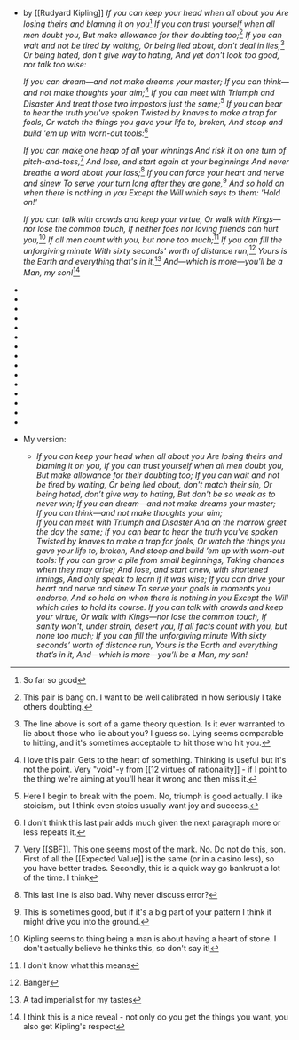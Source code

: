 - by [[Rudyard Kipling]]
  _If you can keep your head when all about you_
  _Are losing theirs and blaming it on you_[^1]
  _If you can trust yourself when all men doubt you,_
  _But make allowance for their doubting too;_[^2]
  _If you can wait and not be tired by waiting,_
  _Or being lied about, don't deal in lies,_[^3]
  _Or being hated, don't give way to hating,_
  _And yet don't look too good, nor talk too wise:_

  _If you can dream—and not make dreams your master;_
  _If you can think—and not make thoughts your aim;_[^5]
  _If you can meet with Triumph and Disaster_
  _And treat those two impostors just the same;_[^6]
  _If you can bear to hear the truth you've spoken_
  _Twisted by knaves to make a trap for fools,_
  _Or watch the things you gave your life to, broken,_
  _And stoop and build 'em up with worn-out tools:_[^7]

  _If you can make one heap of all your winnings_
  _And risk it on one turn of pitch-and-toss,_[^8]
  _And lose, and start again at your beginnings_
  _And never breathe a word about your loss;_[^9]
  _If you can force your heart and nerve and sinew_
  _To serve your turn long after they are gone,_[^10]
  _And so hold on when there is nothing in you_
  _Except the Will which says to them: 'Hold on!'_

  _If you can talk with crowds and keep your virtue,_
  _Or walk with Kings—nor lose the common touch,_
  _If neither foes nor loving friends can hurt you,_[^11]
  _If all men count with you, but none too much;_[^12]
  _If you can fill the unforgiving minute_
  _With sixty seconds' worth of distance run,_[^13]
  _Yours is the Earth and everything that's in it,_[^14]
  _And—which is more—you'll be a Man, my son!_[^15]

- [^1]: So far so good
- [^2]: This pair is bang on. I want to be well calibrated in how seriously I take others doubting.
- [^3]: The line above is sort of a game theory question. Is it ever warranted to lie about those who lie about you? I guess so. Lying seems comparable to hitting, and it's sometimes acceptable to hit those who hit you.
- [^4]: This one seems less symmetric, since hate can ruin me.
- [^5]: I love this pair. Gets to the heart of something. Thinking is useful but it's not the point. Very "void"-y from [[12 virtues of rationality]] - if I point to the thing we're aiming at you'll hear it wrong and then miss it.
- [^6]: Here I begin to break with the poem. No, triumph is good actually. I like stoicism, but I think even stoics usually want joy and success.
- [^7]: I don't think this last pair adds much given the next paragraph more or less repeats it.
- [^8]: Very [[SBF]]. This one seems most of the mark. No. Do not do this, son. First of all the [[Expected Value]] is the same (or in a casino less), so you have better trades. Secondly, this is a quick way go bankrupt a lot of the time. I think
- [^9]: This last line is also bad. Why never discuss error?
- [^10]: This is sometimes good, but if it's a big part of your pattern I think it might drive you into the ground.
- [^11]: Kipling seems to thing being a man is about having a heart of stone. I don't actually believe he thinks this, so don't say it!
- [^12]: I don't know what this means
- [^13]: Banger
- [^14]: A tad imperialist for my tastes
- [^15]: I think this is a nice reveal - not only do you get the things you want, you also get Kipling's respect
- My version:
  - _If you can keep your head when all about you_
    _Are losing theirs and blaming it on you,_
    _If you can trust yourself when all men doubt you,_
    _But make allowance for their doubting too;_
    _If you can wait and not be tired by waiting,_
    _Or being lied about, don't match their sin,_
    _Or being hated, don’t give way to hating,_
    _But don't be so weak as to never win;_
  _If you can dream—and not make dreams your master;_  
   _If you can think—and not make thoughts your aim;_  
   _If you can meet with Triumph and Disaster_
  _And on the morrow greet the day the same;_
  _If you can bear to hear the truth you’ve spoken_
  _Twisted by knaves to make a trap for fools,_
  _Or watch the things you gave your life to, broken,_
  _And stoop and build ’em up with worn-out tools:_
  _If you can grow a pile from small beginnings,_
  _Taking chances when they may arise;_
  _And lose, and start anew, with shortened innings,_
  _And only speak to learn if it was wise;_
  _If you can drive your heart and nerve and sinew_
  _To serve your goals in moments you endorse,_
  _And so hold on when there is nothing in you_
  _Except the Will which cries to hold its course._
  _If you can talk with crowds and keep your virtue,_
  _Or walk with Kings—nor lose the common touch,_
  _If sanity won't, under strain, desert you,_
  _If all facts count with you, but none too much;_
  _If you can fill the unforgiving minute_
  _With sixty seconds’ worth of distance run,_
  _Yours is the Earth and everything that’s in it,_
  _And—which is more—you’ll be a Man, my son!_
